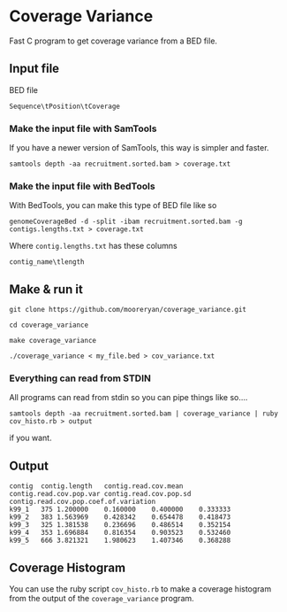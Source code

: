 # Coverage Variance #

Fast C program to get coverage variance from a BED file.

## Input file ##

BED file

    Sequence\tPosition\tCoverage

### Make the input file with SamTools

If you have a newer version of SamTools, this way is simpler and faster.

    samtools depth -aa recruitment.sorted.bam > coverage.txt

### Make the input file with BedTools

With BedTools, you can make this type of BED file like so

    genomeCoverageBed -d -split -ibam recruitment.sorted.bam -g contigs.lengths.txt > coverage.txt

Where `contig.lengths.txt` has these columns

    contig_name\tlength

## Make & run it ##

    git clone https://github.com/mooreryan/coverage_variance.git

    cd coverage_variance

    make coverage_variance

    ./coverage_variance < my_file.bed > cov_variance.txt

### Everything can read from STDIN

All programs can read from stdin so you can pipe things like so....

    samtools depth -aa recruitment.sorted.bam | coverage_variance | ruby cov_histo.rb > output

if you want.

## Output ##

    contig	contig.length	contig.read.cov.mean	contig.read.cov.pop.var	contig.read.cov.pop.sd	contig.read.cov.pop.coef.of.variation
    k99_1	375	1.200000	0.160000	0.400000	0.333333
    k99_2	383	1.563969	0.428342	0.654478	0.418473
    k99_3	325	1.381538	0.236696	0.486514	0.352154
    k99_4	353	1.696884	0.816354	0.903523	0.532460
    k99_5	666	3.821321	1.980623	1.407346	0.368288

## Coverage Histogram ##

You can use the ruby script `cov_histo.rb` to make a coverage histogram from the output of the `coverage_variance` program.
